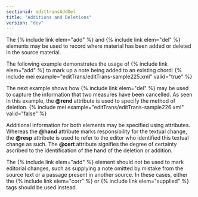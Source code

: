 ```yaml
---
sectionid: edittransAddDel
title: "Additions and Deletions"
version: "dev"
---
```


The {% include link elem="add" %} and {% include link elem="del" %} elements may be used to record where material has been added or deleted in the source material.

The following example demonstrates the usage of {% include link elem="add" %} to mark up a note being added to an existing chord:
{% include mei example="editTrans/editTrans-sample225.xml" valid="true" %}
    
The next example shows how {% include link elem="del" %} may be used to capture the information that two measures have been cancelled. As seen in this example, the **@rend** attribute is used to specify the method of deletion.
{% include mei example="editTrans/editTrans-sample226.xml" valid="false" %}
    
Additional information for both elements may be specified using attributes. Whereas the **@hand** attribute marks responsibility for the textual change, the **@resp** attribute is used to refer to the editor who identified this textual change as such. The **@cert** attribute signifies the degree of certainty ascribed to the identification of the hand of the deletion or addition.

The {% include link elem="add" %} element should not be used to mark editorial changes, such as supplying a note omitted by mistake from the source text or a passage present in another source. In these cases, either the {% include link elem="corr" %} or {% include link elem="supplied" %} tags should be used instead.
